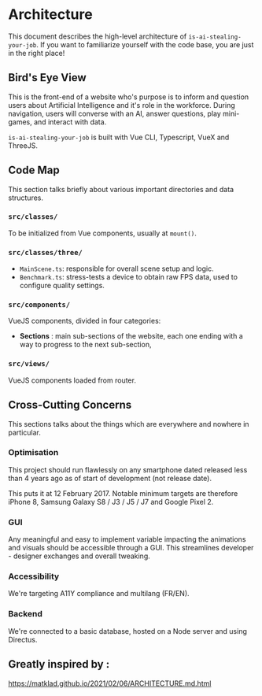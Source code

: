 # Architecture

This document describes the high-level architecture of `is-ai-stealing-your-job`.
If you want to familiarize yourself with the code base, you are just in the right place!

## Bird's Eye View

This is the front-end of a website who's purpose is to inform and question users about Artificial Intelligence and it's role in the workforce.
During navigation, users will converse with an AI, answer questions, play mini-games, and interact with data.

`is-ai-stealing-your-job` is built with Vue CLI, Typescript, VueX and ThreeJS.

## Code Map

This section talks briefly about various important directories and data structures.

### `src/classes/`

To be initialized from Vue components, usually at `mount()`.

### `src/classes/three/`

-   `MainScene.ts`: responsible for overall scene setup and logic.
-   `Benchmark.ts`: stress-tests a device to obtain raw FPS data, used to configure quality settings.

### `src/components/`

VueJS components, divided in four categories:

-   **Sections** : main sub-sections of the website, each one ending with a way to progress to the next sub-section,

### `src/views/`

VueJS components loaded from router.

## Cross-Cutting Concerns

This sections talks about the things which are everywhere and nowhere in particular.

### Optimisation

This project should run flawlessly on any smartphone dated released less than 4 years ago as of start of development (not release date).

This puts it at 12 February 2017.
Notable minimum targets are therefore iPhone 8, Samsung Galaxy S8 / J3 / J5 / J7 and Google Pixel 2.

### GUI

Any meaningful and easy to implement variable impacting the animations and visuals should be accessible through a GUI.
This streamlines developer - designer exchanges and overall tweaking.

### Accessibility

We're targeting A11Y compliance and multilang (FR/EN).

### Backend

We're connected to a basic database, hosted on a Node server and using Directus.

## Greatly inspired by :

https://matklad.github.io/2021/02/06/ARCHITECTURE.md.html
